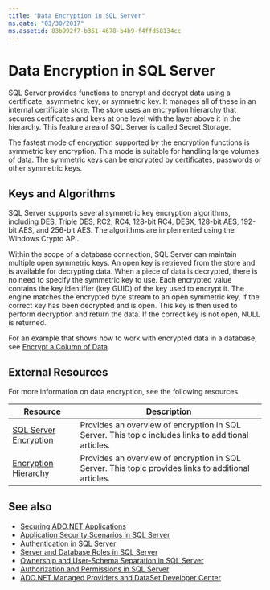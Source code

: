 ```yaml
---
title: "Data Encryption in SQL Server"
ms.date: "03/30/2017"
ms.assetid: 83b992f7-b351-4678-b4b9-f4ffd58134cc
---
```

# Data Encryption in SQL Server
SQL Server provides functions to encrypt and decrypt data using a certificate, asymmetric key, or symmetric key. It manages all of these in an internal certificate store. The store uses an encryption hierarchy that secures certificates and keys at one level with the layer above it in the hierarchy. This feature area of SQL Server is called Secret Storage.  
  
 The fastest mode of encryption supported by the encryption functions is symmetric key encryption. This mode is suitable for handling large volumes of data. The symmetric keys can be encrypted by certificates, passwords or other symmetric keys.  
  
## Keys and Algorithms  
 SQL Server supports several symmetric key encryption algorithms, including DES, Triple DES, RC2, RC4, 128-bit RC4, DESX, 128-bit AES, 192-bit AES, and 256-bit AES. The algorithms are implemented using the Windows Crypto API.  
  
 Within the scope of a database connection, SQL Server can maintain multiple open symmetric keys. An open key is retrieved from the store and is available for decrypting data. When a piece of data is decrypted, there is no need to specify the symmetric key to use. Each encrypted value contains the key identifier (key GUID) of the key used to encrypt it. The engine matches the encrypted byte stream to an open symmetric key, if the correct key has been decrypted and is open. This key is then used to perform decryption and return the data. If the correct key is not open, NULL is returned.  
  
 For an example that shows how to work with encrypted data in a database, see [Encrypt a Column of Data](/sql/relational-databases/security/encryption/encrypt-a-column-of-data).
  
## External Resources  
 For more information on data encryption, see the following resources.  
  
|Resource|Description|  
|-|-|  
|[SQL Server Encryption](/sql/relational-databases/security/encryption/sql-server-encryption)|Provides an overview of encryption in SQL Server. This topic includes links to additional articles.|  
|[Encryption Hierarchy](/sql/relational-databases/security/encryption/encryption-hierarchy)|Provides an overview of encryption in SQL Server. This topic provides links to additional articles.|  
  
## See also

- [Securing ADO.NET Applications](../../../../../docs/framework/data/adonet/securing-ado-net-applications.md)
- [Application Security Scenarios in SQL Server](../../../../../docs/framework/data/adonet/sql/application-security-scenarios-in-sql-server.md)
- [Authentication in SQL Server](../../../../../docs/framework/data/adonet/sql/authentication-in-sql-server.md)
- [Server and Database Roles in SQL Server](../../../../../docs/framework/data/adonet/sql/server-and-database-roles-in-sql-server.md)
- [Ownership and User-Schema Separation in SQL Server](../../../../../docs/framework/data/adonet/sql/ownership-and-user-schema-separation-in-sql-server.md)
- [Authorization and Permissions in SQL Server](../../../../../docs/framework/data/adonet/sql/authorization-and-permissions-in-sql-server.md)
- [ADO.NET Managed Providers and DataSet Developer Center](https://go.microsoft.com/fwlink/?LinkId=217917)
